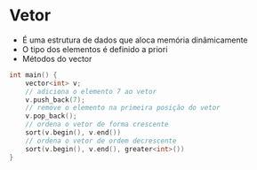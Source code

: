 # Vetor
- É uma estrutura de dados que aloca memória dinâmicamente
- O tipo dos elementos é definido a priori
- Métodos do vector
```cpp
int main() {
    vector<int> v;
    // adiciona o elemento 7 ao vetor
    v.push_back(7);
    // remove o elemento na primeira posição do vetor
    v.pop_back();
    // ordena o vetor de forma crescente
    sort(v.begin(), v.end())
    // ordena o vetor de ordem decrescente
    sort(v.begin(), v.end(), greater<int>())
}

```